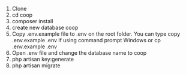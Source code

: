 1. Clone
2. cd coop
3. composer install
4. create new database coop
4. Copy .env.example file to .env on the root folder. You can type copy .env.example .env if using command prompt Windows or cp .env.example .env
5. Open .env file and change the database name to coop
6. php artisan key:generate
7. php artisan migrate
